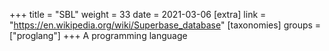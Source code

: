 +++
title = "SBL"
weight = 33
date = 2021-03-06
[extra]
link = "https://en.wikipedia.org/wiki/Superbase_database"
[taxonomies]
groups = ["proglang"]
+++
A programming language

